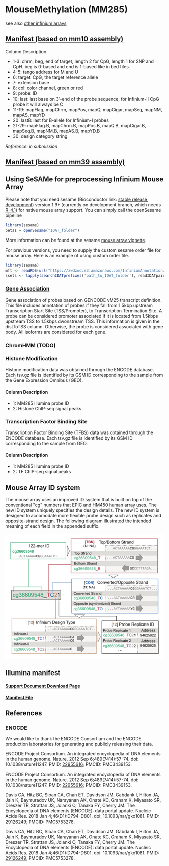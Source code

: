 # MouseMethylation (MM285)

see also [other infinium arrays](README.md)

## [Manifest (based on mm10 assembly)](https://zwdzwd.s3.amazonaws.com/InfiniumAnnotation/current/MM285/MM285.mm10.manifest.tsv.gz)

Column Description
- 1-3: chrm, beg, end of target, length 2 for CpG, length 1 for SNP and CpH. beg is 0-based and end is 1-based like in bed files.
- 4-5: tango address for M and U
- 6: target: CpG, the target reference allele
- 7: extension base
- 8: col: color channel, green or red
- 9: probe: ID
- 10: last: last base on 3'-end of the probe sequence, for Infinium-II CpG probe it will always be C
- 11-19: mapFlag, mapChrm, mapPos, mapQ, mapCigar, mapSeq, mapNM, mapAS, mapYD
- 20: lastB: last for B-allele for Infinium-I probes
- 21-29: mapFlag.B, mapChrm.B, mapPos.B, mapQ.B, mapCigar.B, mapSeq.B, mapNM.B, mapAS.B, mapYD.B
- 30: design category string

_Reference: in submission_

## [Manifest (based on mm39 assembly)](https://zwdzwd.s3.amazonaws.com/InfiniumAnnotation/current/MM285/MM285.mm39.manifest.tsv.gz)

## Using SeSAMe for preprocessing Infinium Mouse Array

Please note that you need sesame (Bioconductor link: [stable release](https://bioconductor.org/packages/release/bioc/html/sesame.html), [development](https://bioconductor.org/packages/devel/bioc/html/sesame.html)) version 1.9+ (currently on development branch, which needs [R-4.1](https://cran.r-project.org/bin/windows/base/rdevel.html)) for native mouse array support. You can simply call the openSesame pipeline

```R
library(sesame)
betas = openSesame("IDAT_folder")
```

More information can be found at the sesame [mouse array vignette](https://bioconductor.org/packages/devel/bioc/vignettes/sesame/inst/doc/mouse.html).

For previous versions, you need to supply the custom sesame order file for mouse array. Here is an example of using custom order file.

```R
library(sesame)
mft <- readRDS(url("https://zwdzwd.s3.amazonaws.com/InfiniumAnnotation/current/MM285/MM285.address.rds"))
ssets <- lapply(searchIDATprefixes('path_to_IDAT_folder'), readIDATpair, manifest=mft$ordering, controls=mft$controls, platform='MM285')
```

### [Gene Association](https://zwdzwd.s3.amazonaws.com/InfiniumAnnotation/current/MM285/MM285.mm10.manifest.gencode.vM25.tsv.gz)

Gene association of probes based on GENCODE vM25 transcript definition. This file includes annotation of probes if they fall from 1.5kbp upstream Transcription Start Site (TSS/Promoter), to Transcription Termination Site. A probe can be considered promoter associated if it is located from 1.5kbps upstream TSS to 1.5kbps dwonstream TSS. This information is given in the distToTSS column. Otherwise, the probe is considered associated with gene body. All isoforms are considered for each gene.

### ChromHMM (TODO)

### Histone Modification 

Histone modification data was obtained through the ENCODE database. Each tsv.gz file is identified by its GSM ID corresponding to the sample from the Gene Expression Omnibus (GEO).
 
#### Column Description
- 1: MM285 Illumina probe ID
- 2: Histone ChIP-seq signal peaks

### Transcription Factor Binding Site 

Transcription Factor Binding Site (TFBS) data was obtained through the ENCODE database. Each tsv.gz file is identified by its GSM ID corresponding to the sample from GEO.

#### Column Description
- 1: MM285 Illumina probe ID
- 2: TF ChIP-seq signal peaks

## Mouse Array ID system

The mouse array uses an improved ID system that is built on top of the conventional "cg" numbers that EPIC and HM450 human array uses. The new ID system uniquely specifies the design details. The new ID system is designed to accomodate more flexible probe design such as replicates and opposite-strand design. The following diagram illustrated the intended meaning of each field in the appended suffix.

<img src="20210110_mouse_array_ID.png" alt="" width="660">

## Illumina manifest

#### [Support Document Download Page](https://support.illumina.com/downloads/infinium-mouse-methylation-manifest-file-csv.html)

#### [Manifest File](https://support.illumina.com/content/dam/illumina-support/documents/downloads/productfiles/mouse-methylation/Infinium%20Mouse%20Methylation%20v1.0%20A1%20GS%20Manifest%20File.csv)

## References

### ENOCDE 

We would like to thank the ENCODE Consortium and the ENCODE production laboratories for generating and publicly releasing their data.

ENCODE Project Consortium. An integrated encyclopedia of DNA elements in the human genome. Nature. 2012 Sep 6;489(7414):57-74. doi: 10.1038/nature11247. PMID: [22955616](https://pubmed.ncbi.nlm.nih.gov/22955616/); PMCID: PMC3439153.

ENCODE Project Consortium. An integrated encyclopedia of DNA elements in the human genome. Nature. 2012 Sep 6;489(7414):57-74. doi: 10.1038/nature11247. PMID: [22955616](https://www.ncbi.nlm.nih.gov/pmc/articles/PMC3439153/); PMCID: PMC3439153.

Davis CA, Hitz BC, Sloan CA, Chan ET, Davidson JM, Gabdank I, Hilton JA, Jain K, Baymuradov UK, Narayanan AK, Onate KC, Graham K, Miyasato SR, Dreszer TR, Strattan JS, Jolanki O, Tanaka FY, Cherry JM. The Encyclopedia of DNA elements (ENCODE): data portal update. Nucleic Acids Res. 2018 Jan 4;46(D1):D794-D801. doi: 10.1093/nar/gkx1081. PMID: [29126249](https://pubmed.ncbi.nlm.nih.gov/29126249/); PMCID: PMC5753278.

Davis CA, Hitz BC, Sloan CA, Chan ET, Davidson JM, Gabdank I, Hilton JA, Jain K, Baymuradov UK, Narayanan AK, Onate KC, Graham K, Miyasato SR, Dreszer TR, Strattan JS, Jolanki O, Tanaka FY, Cherry JM. The Encyclopedia of DNA elements (ENCODE): data portal update. Nucleic Acids Res. 2018 Jan 4;46(D1):D794-D801. doi: 10.1093/nar/gkx1081. PMID: [29126249](https://www.ncbi.nlm.nih.gov/pmc/articles/PMC5753278/); PMCID: PMC5753278.
